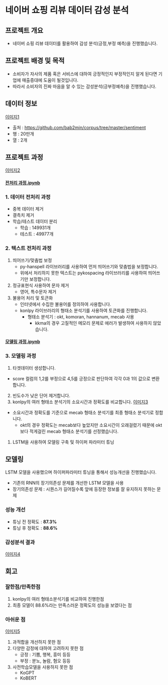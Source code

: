 # 네이버 쇼핑 리뷰 데이터 감성 분석

## 프로젝트 개요
- 네이버 쇼핑 리뷰 데이터를 활용하여 감성 분석(긍정,부정 예측)을 진행했습니다.

## 프로젝트 배경 및 목적
- 소비자가 자사의 제품 혹은 서비스에 대하여 긍정적인지 부정적인지 알게 된다면 기업에 매출증대에 도움이 될것입니다.
- 따라서 소비자의 진짜 마음을 알 수 있는 감성분석(긍부정예측)을 진행했습니다.

## 데이터 정보
[이미지1]()
- 출처 : https://github.com/bab2min/corpus/tree/master/sentiment
- 행 : 20만개
- 열 : 2개

## 프로젝트 과정
[이미지2]()
#### [전처리 과정.ipynb](sentiment_text_preprocessing.ipynb)
### 1. 데이터 전처리 과정
- 중복 데이터 제거
- 결측치 제거
- 학습/테스트 데이터 분리
  - 학습 : 149931개
  -  테스트 : 49977개
### 2. 텍스트 전처리 과정
1. 띄어쓰기/맞춤법 보정
   - py-hanspell 라이브러리를 사용하여 먼저 띄어쓰기와 맞춤법을 보정합니다.
   - 위에서 처리하지 못한 텍스트는 pykospacing 라이브러리를 사용하여 띄어쓰기만 보정합니다.
2. 정규표현식 사용하여 문자 제거
    - 영어, 특수문자 제거
3. 불용어 처리 및 토큰화
    - 인터넷에서 수집한 불용어를 정의하여 사용합니다.
    - konlpy 라이브러리의 형태소 분석기를 사용하여 토큰화를 진행합니다.
      - 형태소 분석기 : okt, komoran, hannanum, mecab 사용
        - kkma의 경우 고질적인 메모리 문제로 에러가 발생하여 사용하지 않았습니다.

#### [모델링 과정.ipynb](sentiment_modeling.ipynb)
### 3. 모델링 과정
1. 타겟데이터 생성합니다.
- score 컬럼의 1,2를 부정으로 4,5를 긍정으로 판단하여 각각 0과 1의 값으로 변환합니다.
2. 빈도수가 낮은 단어 제거합니다.
3. konlpy의 여러 형태소 분석기의 소요시간과 정확도를 비교합니다.
[이미지3]()
<!-- - okt : 소요시간 : 약 31분, 정확도 : 89.4%
- komoran : 소요시간 : 6분, 정확도 : 84.4%
- hannanum : 소요시간 : 52분, 정확도 : 83.4%
- mecab : 소요시간 : 1분, 정확도 87.3%
-->
- 소요시간과 정확도를 기준으로 mecab 형태소 분석기를 최종 형태소 분석기로 정합니다.
  - okt의 경우 정확도는 mecab보다 높았지만 소요시간이 오래걸렸기 때문에 okt보다 적게걸린 mecab 형태소 분석기를 선정했습니다.
1. LSTM을 사용하여 모델링 구축 및 하이퍼 파라미터 튜닝

## 모델링
LSTM 모델을 사용했으며 하이퍼파라미터 튜닝을 통해서 성능개선을 진행했습니다.

- 기존의 RNN의 장기의존성 문제를 개선한 LSTM 모델을 사용
- 장기의존성 문제 : 시퀀스가 길어질수록 앞에 등장한 정보를 잘 유지하지 못하는 문제

### 성능 개선
- 튜닝 전 정확도 : **87.3%**
- 튜닝 후 정확도 : **88.6%**

### 감성분석 결과
[이미지4]()

## 회고
### 잘한점/만족한점
1. konlpy의 여러 형태소분석기를 비교하여 진행한점
2. 최종 모델이 88.6%라는 만족스러운 정확도의 성능을 보였다는 점

### 아쉬운 점
[이미지5]()
1. 과적합을 개선하지 못한 점
2. 다양한 감정에 대하여 고려하지 못한 점
   - 긍정 : 기쁨, 행복, 흥미 등등
   - 부정 : 분노, 놀람, 혐오 등등
3. 사전학습모델을 사용하지 못한 점
    - KoGPT
    - KoBERT
